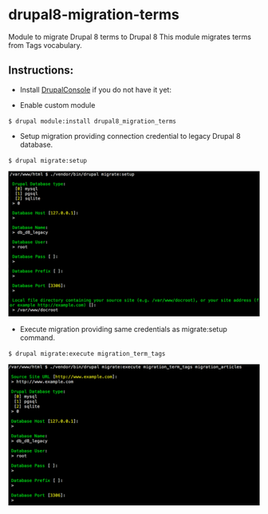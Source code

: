 # drupal8-migration-terms

Module to migrate Drupal 8 terms to Drupal 8
This module migrates terms from Tags vocabulary.

Instructions:
-------------

- Install [DrupalConsole](https://docs.drupalconsole.com/en/getting/project.html)
 if you do not have it yet:

- Enable custom module

`$ drupal module:install drupal8_migration_terms`

- Setup migration providing connection credential to legacy Drupal 8 database.

`$ drupal migrate:setup`

![alt text][setup]

[setup]: ./images/drupal-migrate-setup.png "Drupal Console migrate setup prompt"


- Execute migration providing same credentials as migrate:setup command.

`$ drupal migrate:execute migration_term_tags`

![alt text][execute]

[execute]: ./images/drupal-migrate-execute.png "Drupal Console migrate execute prompt"
